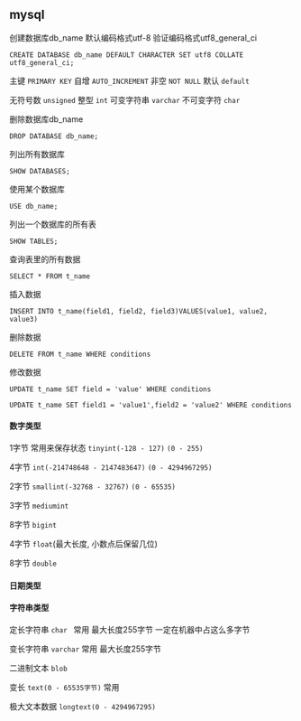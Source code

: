 ## mysql

创建数据库db_name 默认编码格式utf-8 验证编码格式utf8_general_ci

`CREATE DATABASE db_name DEFAULT CHARACTER SET utf8 COLLATE utf8_general_ci;` 

主键 `PRIMARY KEY` 自增 `AUTO_INCREMENT` 非空 `NOT NULL` 默认 `default` 

无符号数 `unsigned`  整型 `int` 可变字符串 `varchar` 不可变字符 `char` 

删除数据库db_name

`DROP DATABASE db_name;`

列出所有数据库

`SHOW DATABASES;`

使用某个数据库

`USE db_name;`

列出一个数据库的所有表

`SHOW TABLES;`

查询表里的所有数据

`SELECT * FROM t_name` 

插入数据

`INSERT INTO t_name(field1, field2, field3)VALUES(value1, value2, value3)` 

删除数据

`DELETE FROM t_name WHERE conditions` 

修改数据

`UPDATE t_name SET field = 'value' WHERE conditions` 

`UPDATE t_name SET field1 = 'value1',field2 = 'value2' WHERE conditions` 

#### 数字类型

1字节 常用来保存状态 `tinyint(-128 - 127)`  `(0 - 255)` 

4字节 `int(-214748648 - 2147483647)` `(0 - 4294967295)` 

2字节 `smallint(-32768 - 32767)` `(0 - 65535)` 

3字节 `mediumint` 

8字节 `bigint` 

4字节 `float`(最大长度, 小数点后保留几位) 

8字节 `double` 

#### 日期类型

#### 字符串类型

定长字符串 `char ` 常用 最大长度255字节 一定在机器中占这么多字节

变长字符串 `varchar` 常用 最大长度255字节

二进制文本 `blob`

变长 `text(0 - 65535字节)` 常用

极大文本数据 `longtext(0 - 4294967295)` 

